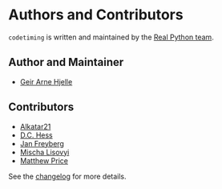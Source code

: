 # Authors and Contributors

`codetiming` is written and maintained by the [Real Python team](https://realpython.com/team/).


## Author and Maintainer

- [Geir Arne Hjelle](https://github.com/gahjelle)


## Contributors

- [Alkatar21](https://github.com/alkatar21)
- [D.C. Hess](https://github.com/dchess)
- [Jan Freyberg](https://github.com/janfreyberg)
- [Mischa Lisovyi](https://github.com/mlisovyi)
- [Matthew Price](https://github.com/pricemg)

See the [changelog](https://github.com/realpython/codetiming/blob/master/CHANGELOG.md) for more details.
